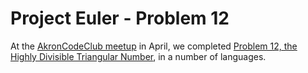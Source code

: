 # Project Euler - Problem 12

At the [AkronCodeClub meetup](http://www.meetup.com/AkronCodeClub/events/220458503/) in April, we completed [Problem 12, the Highly Divisible Triangular Number](https://projecteuler.net/problem=12), in a number of languages.
